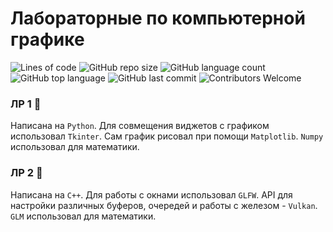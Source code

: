 # Лабораторные по компьютерной графике
![Lines of code](https://img.shields.io/tokei/lines/github/devepodete/kg_labs)
![GitHub repo size](https://img.shields.io/github/repo-size/devepodete/kg_labs)
![GitHub language count](https://img.shields.io/github/languages/count/devepodete/kg_labs)
![GitHub top language](https://img.shields.io/github/languages/top/devepodete/kg_labs?color=green)
![GitHub last commit](https://img.shields.io/github/last-commit/devepodete/kg_labs?color=yellow)
![Contributors Welcome](https://img.shields.io/badge/contributors-welcome-brightgreen)

### ЛР 1 :snake:
Написана на ```Python```. Для совмещения виджетов с графиком использовал ```Tkinter```. Сам график рисовал при помощи ```Matplotlib```. ```Numpy``` использовал для математики.

### ЛР 2 :volcano:
Написана на ```C++```. Для работы с окнами использовал ```GLFW```. API для настройки различных буферов, очередей и работы с железом - ```Vulkan```. ```GLM``` использовал для математики.
